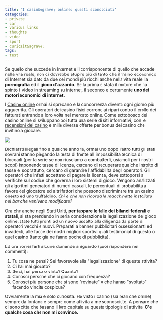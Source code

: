 ```yaml
---
title: 'I casin&ograve; online: questi sconosciuti'
categories:
- private
- car
- various links
- thoughts
- video
- sport
- curiosit&agrave;
tags:
- test
---
```

Se quello che succede in Internet e il corrispondente di quello che accade
nella vita reale, non ci dovrebbe stupire più di tanto che il traino economico
di Internet sia dato da due dei mondi più ricchi anche nella vita reale: la
**pornografia** ed il **gioco d'azzardo**. Se la prima e stata il motore che
ha spinto il video in streaming su internet, il secondo e certamente **uno dei
motori economici di internet.**

I [Casino online](http://www.casinopertutti.com) ormai si sprecano e la
concorrenza diventa ogni giorno più agguerrita. Gli operatori dei casino
fisici corrono ai ripari contro il crollo dei fatturati entrando a loro volta
nel mercato online. Come sottobosco dei casino online si sviluppano poi tutta
una serie di siti informativi, con le [recensioni dei
casino](http://www.casinorecensioni.com) e mille diverse offerte per bonus dei
casino che invitino a giocare.

[![]({{site.url}}/images/casino.jpg)]({{site.url}}/images/casino.jpg)

  
Dichiarati illegali fino a qualche anno fa, ormai uno dopo l'altro tutti gli
stati sovrani stanno piegando la testa di fronte all'impossibilita tecnica di
bloccarli (per la serie se non riusciamo a combatterli, usiamoli per i nostri
scopi) imponendo tasse di licenza, cercano di recuperare qualche introito di
tasse e, soprattutto, cercano di garantire l'affidabilita degli operatori. Gli
operatori che infatti accettano di pagare la licenza, deve sottoporsi a
verifiche sul codice che governa i loro sistemi di gioco. Vengono analizzati
gli algoritmi generatori di numeri casuali, le percentuali di probabilita a
favore del giocatore ed altri fattori che possono discriminare tra un casino
onesto ed uno truffaldino. _Chi e che non ricorda le macchinette installate
nel bar che venivano modificate?_

Ora che anche negli Stati Uniti, **per tappare le falle dei bilanci federali e
statal**i, si sta prendendo in seria considerazione la legalizzazione del
gioco online, state tutti pronti ad un nuovo assalto alla diligenza da parte
di operatori vecchi e nuovi. Preparati a banner pubblicitari ossessionanti ed
invadenti, alle facce dei nostri migliori sportivi quali testimonial di questo
o quel casino (tanto già ne fanno poche di pubblicita).

Ed ora vorrei farti alcune domande a riguardo (puoi rispondere nei commenti):

  1. Tu cosa ne pensi? Sei favorevole alla "legalizzazione" di queste attivita?
  2. Ci hai mai giocato?
  3. Se si, hai perso o vinto? Quanto?
  4. Conosci persone che ci giocano con frequenza?
  5. Conosci più persone che si sono "rovinate" o che hanno "svoltato" facendo vincite cospicue?
  

  
Ovviamente la mia e solo curiosita. Ho visto i casino (sia reali che online)
sempre da lontano e sempre come attivita a me sconosciute. A pensare che ci
sono citta che basano il loro capitale su queste tipologie di attivita. **C'e
qualche cosa che non mi convince.**

